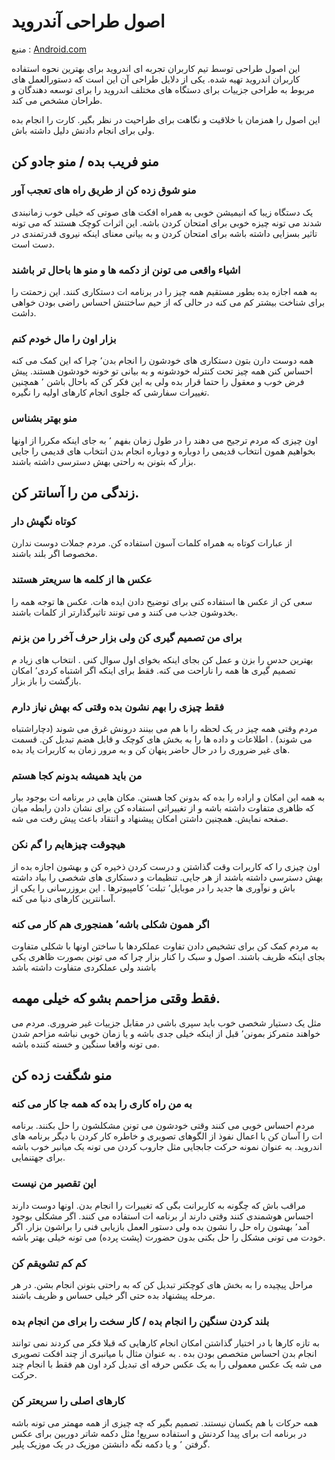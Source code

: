# اصول طراحی آندروید
منبع :  [Android.com](https://developer.android.com/design/get-started/principles.html)

این اصول طراحی توسط تیم کاربران تجربه ای اندروید برای  بهترین نحوه استفاده کاربران  اندروید تهیه شده. یکی از دلایل طراحی آن این است که  دستورالعمل های مربوط به  طراحی جزییات برای دستگاه های مختلف اندروید را برای  توسعه دهندگان و طراحان مشخص می کند.

 این اصول را همزمان با خلاقیت و نگاهت برای طراحیت در نظر بگیر.  کارت را انجام بده ولی برای انجام دادنش دلیل داشته باش. 

## منو فریب بده / منو جادو کن 
### منو شوق زده کن از طریق راه های تعجب آور 
یک دستگاه زیبا که انیمیشن خوبی به همراه افکت های صوتی  که خیلی خوب زمانبندی شدند می تونه  چیزه خوبی  برای امتحان کردن باشه.  این اثرات کوچک  هستند که می تونه تاثیر بسزایی داشته باشه برای امتحان کردن و به بیانی معنای اینکه نیروی قدرتمندی در دست است. 
 
### اشیاء واقعی می تونن از دکمه ها و منو ها باحال تر باشند 
به همه اجازه بده بطور مستقیم همه چیز را در برنامه ات دستکاری کنند. این  زحمتت  را برای شناخت بیشتر کم می کنه  در حالی که از  حیم ساختنش احساس راضی بودن خواهی داشت. 
 
### بزار اون را مال خودم کنم 
همه دوست دارن بتون دستکاری های خودشون را انجام بدن٬ چرا که این کمک می کنه احساس کنن همه چیز تحت کنترله خودشونه و به بیانی تو خونه خودشون هستند. پیش فرض خوب  و معقول را حتما قرار بده ولی  به این فکر کن که باحال باشن ٬ همچنین تغییرات سفارشی که جلوی انجام کارهای اولیه را نگیره. 
 
### منو بهتر بشناس 
اون چیزی که مردم ترجیح می دهند را در طول زمان بفهم ٬ به جای اینکه مکررا  از اونها بخواهیم همون انتخاب قدیمی  را دوباره و دوباره انجام بدن انتخاب های قدیمی را جایی بزار که بتونن به راحتی بهش دسترسی داشته باشند. 


## زندگی من را آسانتر کن. 
### کوتاه نگهش دار 
از عبارات کوتاه به همراه کلمات آسون استفاده کن. مردم جملات دوست ندارن مخصوصا اگر بلند باشند. 

### عکس ها از کلمه ها سریعتر هستند
سعی کن از عکس ها استفاده کنی برای توضیح دادن ایده هات. عکس ها  توجه همه را  بخدوشون جذب می کنند و می تونند تاثیرگذارتر از کلمات باشند.  
 
### برای من تصمیم گیری کن ولی بزار حرف آخر را من بزنم 
بهترین حدس را بزن و عمل کن بجای اینکه بخوای اول سوال کنی . انتخاب های زیاد م تصمیم گیری ها همه را ناراحت می کنه.  فقط برای اینکه اگر اشتباه کردی٬ امکان بازگشت را باز بزار. 
 
### فقط چیزی را بهم نشون بده وقتی که بهش نیاز دارم 
مردم وقتی همه چیز  در یک لحظه را با هم می بینند درونش غرق می شوند (دچاراشتباه می شوند) . اطلاعات و داده ها را به بخش های کوچک و قابل هضم تبدیل کن. قسمت های غیر ضروری را در حال حاضر پنهان کن و به مرور زمان به کاربرات یاد بده.
 
### من باید همیشه بدونم کجا هستم 
به همه این امکان و اراده را بده که بدونن کجا هستن. مکان هایی در برنامه ات  بوجود بیار که ظاهری متفاوت داشته باشه و از تغییراتی استفاده کن برای نشان دادن رابطه میان صفحه نمایش. همچنین  داشتن امکان پیشنهاد و انتقاد باعث پیش رفت می شه. 
 
### هیچوقت چیزهایم را گم نکن 
اون چیزی را که کاربرات  وقت گذاشتن و درست کردن ذخیره کن و بهشون اجازه بده از بهش دسترسی داشته باشند از هر جایی. تنظیمات و دستکاری های شخصی را بیاد داشته باش و نوآوری ها  جدید را در موبایل٬ تبلت٬‌ کامپیوترها . این بروزرسانی را یکی از آسانترین کارهای دنیا می کنه. 
 
###  اگر همون شکلی باشه٬ همنجوری هم کار می کنه
به مردم کمک کن برای تشخیص دادن تفاوت عملکردها با ساختن اونها با شکلی متفاوت بجای اینکه ظریف باشند. اصول و سبک را کنار بزار چرا که می تونن بصورت ظاهری یکی باشند ولی عملکردی متفاوت داشته باشد 
 
## فقط وقتی مزاحمم بشو که خیلی مهمه. 
 مثل یک دستیار شخصی خوب باید سپری باشی در مقابل جزییات غیر ضروری. مردم می خواهند متمرکز بمونن٬‌ قبل از اینکه خیلی جدی باشه و یا زمان خوبی نباشه مزاحم شدن می تونه واقعا  سنگین و خسته کننده باشه.


##  منو شگفت زده کن 
### به من راه کاری را بده که همه جا کار می کنه 
مردم احساس خوبی می کنند وقتی خودشون می تونن مشکلشون را حل بکنند. برنامه ات را آسان کن با اعمال نفوذ از الگوهای تصویری و  خاطره کار کردن با دیگر برنامه های اندروید. به عنوان نمونه حرکت جابجایی مثل جاروب کردن می تونه یک میانبر خوب باشه برای جهتنمایی. 
 
### این تقصیر من نیست  
 مراقب باش که چگونه به کاربرانت بگی که تغییرات را انجام بدن. اونها دوست دارند احساس هوشمندی کنند وقتی دارند ار برنامه  ات استفاده می کنند. اگر مشکلی بوجود آمد٬‌ بهشون راه حل را نشون بده ولی دستور العمل بازیابی فنی را براشون بزار. اگر خودت می تونی مشکل را حل بکنی بدون حضورت (پشت پرده) می تونه خیلی بهتر باشه. 
 
### کم کم تشویقم کن 
مراحل پیچیده را به بخش های کوچکتر تبدیل کن که به راحتی بتونن انجام بشن. در هر مرحله پیشنهاد بده  حتی اگر خیلی حساس و ظریف باشند. 
 
### بلند کردن سنگین را انجام بده / کار سخت را برای من انجام بده 
به تازه کارها  با در اختیار گذاشتن امکان انجام کارهایی که قبلا فکر می کردند نمی توانند انجام بدن احساس متخصص بودن بده . به عنوان مثال با میانبری  از چند افکت تصویری می شه  یک عکس  معمولی را به یک عکس حرفه ای  تبدیل کرد اون هم فقط با انجام چند حرکت. 
 
### کارهای اصلی را سریعتر کن 
همه حرکات با هم یکسان نیستند. تصمیم بگیر که چه چیزی از همه مهمتر می تونه باشه در برنامه ات برای پیدا کردنش و استفاده سریع! مثل دکمه شاتر دوربین برای عکس گرفتن ٬ و یا دکمه نگه دانشتن موزیک در یک موزیک پلیر. 